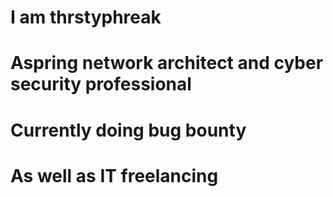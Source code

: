 # I am thrstyphreak
# Aspring network architect and cyber security professional
# Currently doing bug bounty
# As well as IT freelancing
